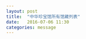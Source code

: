 ```yaml
---
layout: post
title:  "中华珍宝馆所有馆藏列表"
date:   2016-07-06 11:30
categories: message
---
```

<style>
path {
  stroke: #fff;
  /* stroke-width: 1.5; */
  cursor: pointer;
}

text {
  font: 11px sans-serif;
  cursor: pointer;
}

</style>
<script src="//d3js.org/d3.v3.min.js"></script>
<div id="cagd3" class="col-md-12"></div>
<div id="info" class="col-md-12"></div>
<script>

var width = 760,
    height = 700,
    radius = (Math.min(width, height) / 2) - 10;

var formatNumber = d3.format(",d");

var x = d3.scale.linear()
    .range([0, 2 * Math.PI]);

// var y = d3.scale.sqrt()
//     .range([0, radius]);
var y = d3.scale.pow().exponent(1.3).domain([0, 1]).range([0, radius])

var color = d3.scale.category20c();

var partition = d3.layout.partition()
    .value(function(d) { return d.size; });

var a = function(t) {
    return .299 * t.r + .587 * t.g + .114 * t.b
}

var padding = 5;
var showlabelx = 0.01;

var arc = d3.svg.arc()
    .startAngle(function(d) { return Math.max(0, Math.min(2 * Math.PI, x(d.x))); })
    .endAngle(function(d) { return Math.max(0, Math.min(2 * Math.PI, x(d.x + d.dx))); })
    .innerRadius(function(d) { return Math.max(0, y(d.y)); })
    .outerRadius(function(d) { return Math.max(0, y(d.y + d.dy)); });

var svg = d3.select("#cagd3").append("svg")
    .attr("width", width)
    .attr("height", height)
  	.append("g")
    .attr("transform", "translate(" + width / 2 + "," + (height / 2) + ")");
var info = d3.select("#info");
var pathy, texty ;


d3.json("http://ltfc.net/cagstore/outline_d3.json", function(error, root) {
  if (error) throw error;

  svg.selectAll("path")
      .data(partition.nodes(root))
      .enter().append("path")
      .attr("d", arc)
      .style("fill", function(d) { return color((d.children ? d : d.parent).name); })
      .on("click", click)
      .on("mouseover", mouseover)
      .append("title")
      .text(function(d) { return d.name + "\n" + formatNumber(d.value); });

   var texty = svg.selectAll("text")
   	  .data(partition.nodes(root))
      .enter().append("text")
      .style("fill-opacity", 1).style("fill", function(d) {
      	  return colorvalue( d3.rgb( color((d.children ? d : d.parent).name)) ) < 125 ? "#eee" : "#000" ;
      })
      .style("visibility", function(e) {
      	return e.dx < showlabelx ? 'hidden' : null;
	  })
      .attr("text-anchor", function(t) {
          return x(t.x + t.dx / 2) > Math.PI ? "end" : "start"
	  })
	  .attr("dy", ".2em").attr("transform", function(t) {
	        var n = (t.name || "").split(" ").length > 1
	          , e = 180 * x(t.x + t.dx / 2) / Math.PI - 90
	          , r = e + (n ? -.5 : 0);
	        return "rotate(" + r + ")translate(" + (y(t.y) + padding) + ")rotate(" + (e > 90 ? -180 : 0) + ")"
	    })
	  .on("click", click)
	  .on("mouseover", mouseover);
	texty.append("tspan").attr("x", 0).text(function(t) {
        return t.depth ? t.name.split(" ")[0] : ""
    }),
    texty.append("tspan").attr("x", 0).attr("dy", "1em").text(function(t) {
        return t.depth ? t.name.split(" ")[1] || "" : ""
    })
});

function colorvalue(color) {
    return .299 * color.r + .587 * color.g + .114 * color.b
}

// 递归遍历子节点
function isSubnode(n, e) {
    return n === e ?
    	!0 : n.children ?
    		n.children.some(function(n) {
		        return isSubnode(n, e)
		    }) : !1 ;
}

function mouseover(d){
	var label = d.name ;
  var age = d.parent ? d.parent.name : '';
	var painting = d.paintings
    ? d.paintings.map( paint =>
      `<a href='http://ltfc.net/outline/${age}/${label}/${paint}'>${paint}</a>`).join('</br>')
    : '';
	info.html(`<h1>${label}</h1>${painting}`);
}

function click(d) {
  svg.transition()
      .duration(750)
      .tween("scale", function() {
        var xd = d3.interpolate(x.domain(), [d.x, d.x + d.dx]),
            yd = d3.interpolate(y.domain(), [d.y, 1]),
            yr = d3.interpolate(y.range(), [d.y ? 20 : 0, radius]);
        return function(t) { x.domain(xd(t)); y.domain(yd(t)).range(yr(t)); };
      })
    .selectAll("path")
    .attrTween("d", function(d) {
    	return function() { return arc(d); };
    });

   svg.selectAll("text")
    .style("visibility", function(e) {
    	var wheelx = e.dx / d.dx;
       	return isSubnode(d, e)
       		? wheelx < showlabelx ? 'hidden' : null
       		: d3.select(this).style("visibility");
    })
    .transition()
    .duration(750)
    .attrTween("text-anchor", function(t) {
        return function() {
            return x(t.x + t.dx / 2) > Math.PI ? "end" : "start"
        }
    }).attrTween("transform", function(t) {
        var n = (t.name || "").split(" ").length > 1;
        return function() {
            var e = 180 * x(t.x + t.dx / 2) / Math.PI - 90
              , r = e + (n ? -.5 : 0);
            return "rotate(" + r + ")translate(" + (y(t.y) + padding) + ")rotate(" + (e > 90 ? -180 : 0) + ")"
        }
    }).style("fill-opacity", function(e) {
        return isSubnode(d, e) ? 1 : 1e-6
    }).each("end", function(e) {
        d3.select(this).style("visibility", function(e) {
        	var wheelx = e.dx / d.dx;
	        return isSubnode(d, e)
	        	? wheelx < showlabelx ? 'hidden' : null
	        	: d3.select(this).style("visibility");
	    });
    });

}
d3.select(self.frameElement).style("height", height + "px");

</script>
